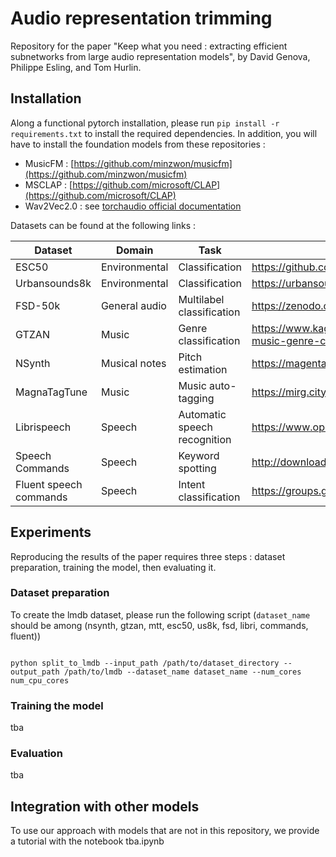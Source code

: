# Audio representation trimming

Repository for the paper "Keep what you need : extracting efficient subnetworks from large audio representation models", by David Genova, Philippe Esling, and Tom Hurlin.

## Installation

Along a functional pytorch installation, please run ```pip install -r requirements.txt``` to install the required dependencies.
In addition, you will have to install the foundation models from these repositories :

- MusicFM : [https://github.com/minzwon/musicfm](https://github.com/minzwon/musicfm)
- MSCLAP : [https://github.com/microsoft/CLAP](https://github.com/microsoft/CLAP)
- Wav2Vec2.0 : see [torchaudio official documentation](https://pytorch.org/audio/main/models.html)

Datasets can be found at the following links :

<table>
<thead>
<tr>
<th>Dataset</th>
<th>Domain</th>
<th>Task</th>
<th>URL</th>
</tr>
</thead>
<tbody>

<tr>
<td>ESC50</td>
<td>Environmental</td>
<td>Classification</td>
<td><a href="https://github.com/karolpiczak/ESC-50">https://github.com/karolpiczak/ESC-50 </a></td>
</tr>

<tr>
<td>Urbansounds8k</td>
<td>Environmental</td>
<td>Classification</td>
<td><a href="https://urbansounddataset.weebly.com/urbansound8k.html">https://urbansounddataset.weebly.com/urbansound8k.html </a></td>

<tr>
<td>FSD-50k</td>
<td>General audio</td>
<td>Multilabel classification</td>
<td><a href="https://zenodo.org/records/4060432">https://zenodo.org/records/4060432 </a></td>
</tr>

<tr>
<td>GTZAN</td>
<td>Music</td>
<td>Genre classification</td>
<td><a href="https://www.kaggle.com/datasets/andradaolteanu/gtzan-dataset-music-genre-classification">https://www.kaggle.com/datasets/andradaolteanu/gtzan-dataset-music-genre-classification </a></td>
</tr>

<tr>
<td>NSynth</td>
<td>Musical notes</td>
<td>Pitch estimation</td>
<td><a href="https://magenta.tensorflow.org/datasets/nsynth">https://magenta.tensorflow.org/datasets/nsynth </a></td>
</tr>

<tr>
<td>MagnaTagTune</td>
<td>Music</td>
<td>Music auto-tagging</td>
<td><a href="https://mirg.city.ac.uk/codeapps/the-magnatagatune-dataset">https://mirg.city.ac.uk/codeapps/the-magnatagatune-dataset </a></td>
</tr>

<tr>
<td>Librispeech</td>
<td>Speech</td>
<td>Automatic speech recognition</td>
<td><a href="https://www.openslr.org/12">https://www.openslr.org/12 </a></td>
</tr>

<tr>
<td>Speech Commands</td>
<td>Speech</td>
<td>Keyword spotting</td>
<td><a href="http://download.tensorflow.org/data/speech_commands_v0.02.tar.gz">http://download.tensorflow.org/data/speech_commands_v0.02.tar.gz </a></td>
</tr>

<tr>
<td>Fluent speech commands</td>
<td>Speech</td>
<td>Intent classification</td>
<td><a href="https://groups.google.com/a/fluent.ai/g/fluent-speech-commands">https://groups.google.com/a/fluent.ai/g/fluent-speech-commands </a></td>
</tr>

</tbody>
</table>

## Experiments

Reproducing the results of the paper requires three steps : dataset preparation, training the model, then evaluating it.

### Dataset preparation

To create the lmdb dataset, please run the following script (``` dataset_name ``` should be among (nsynth, gtzan, mtt, esc50, us8k, fsd, libri, commands, fluent))

```shell

python split_to_lmdb --input_path /path/to/dataset_directory --output_path /path/to/lmdb --dataset_name dataset_name --num_cores num_cpu_cores 

```

### Training the model

tba

### Evaluation

tba

## Integration with other models

To use our approach with models that are not in this repository, we provide a tutorial with the notebook tba.ipynb
